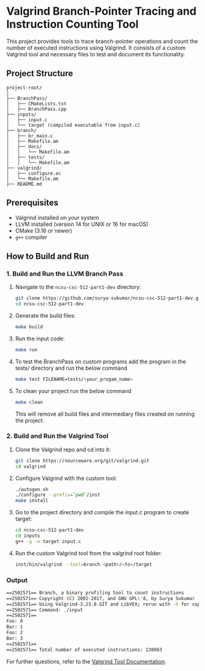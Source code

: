 # Valgrind Branch-Pointer Tracing and Instruction Counting Tool

This project provides tools to trace branch-pointer operations and count the number of executed instructions using Valgrind. It consists of a custom Valgrind tool and necessary files to test and document its functionality.

## Project Structure

```
project-root/
│
├── BranchPass/
│   ├── CMakeLists.txt
│   ├── BranchPass.cpp
├── inputs/
│   ├── input.c
│   └── target (compiled executable from input.c)
├── branch/
│   ├── br_main.c
│   ├── Makefile.am
│   ├── docs/
│   │   └── Makefile.am
│   ├── tests/
│   │   └── Makefile.am
├── valgrind/
│   ├── configure.ac
│   └── Makefile.am
├── README.md
```

## Prerequisites

- Valgrind installed on your system
- LLVM installed (version 14 for UNIX or 16 for macOS)
- CMake (3.16 or newer)
- `g++` compiler

## How to Build and Run

### 1. Build and Run the LLVM Branch Pass

1. Navigate to the `ncsu-csc-512-part1-dev` directory:

   ```bash
   git clone https://github.com/surya-sukumar/ncsu-csc-512-part1-dev.git
   cd ncsu-csc-512-part1-dev
   ```

2. Generate the build files:

   ```bash
   make build
   ```

3. Run the input code:

   ```bash
   make run
   ```

4. To test the BranchPass on custom programs add the program in the tests/ directory and run the below command

   ```bash
   make test FILENAME=tests/<your_progam_name>
   ```

5. To clean your project run the below command
   ```bash
   make clean
   ```
   This will remove all build files and intermediary files created on running the project.

### 2. Build and Run the Valgrind Tool

1. Clone the Valgrind repo and cd into it:

   ```bash
   git clone https://sourceware.org/git/valgrind.git
   cd valgrind
   ```

2. Configure Valgrind with the custom tool:

   ```bash
   ./autogen.sh
   ./configure --prefix=`pwd`/inst
   make install
   ```

3. Go to the project directory and compile the input.c program to create target:

   ```bash
   cd ncsu-csc-512-part1-dev
   cd inputs
   g++ -g -o target input.c
   ```

4. Run the custom Valgrind tool from the valgrind root folder:
   ```bash
   inst/bin/valgrind --tool=branch <path>/<to>/target
   ```

### Output

```bash
==2502571== Branch, a binary profiling tool to count instructions
==2502571== Copyright (C) 2002-2017, and GNU GPL\'d, by Surya Sukumar
==2502571== Using Valgrind-3.23.0.GIT and LibVEX; rerun with -h for copyright info
==2502571== Command: ./input
==2502571==
Foo: 0
Bar: 1
Foo: 2
Bar: 3
==2502571==
==2502571== Total number of executed instructions: 138983
```

For further questions, refer to the [Valgrind Tool Documentation](https://valgrind.org/docs/manual/writing-tools.html).
